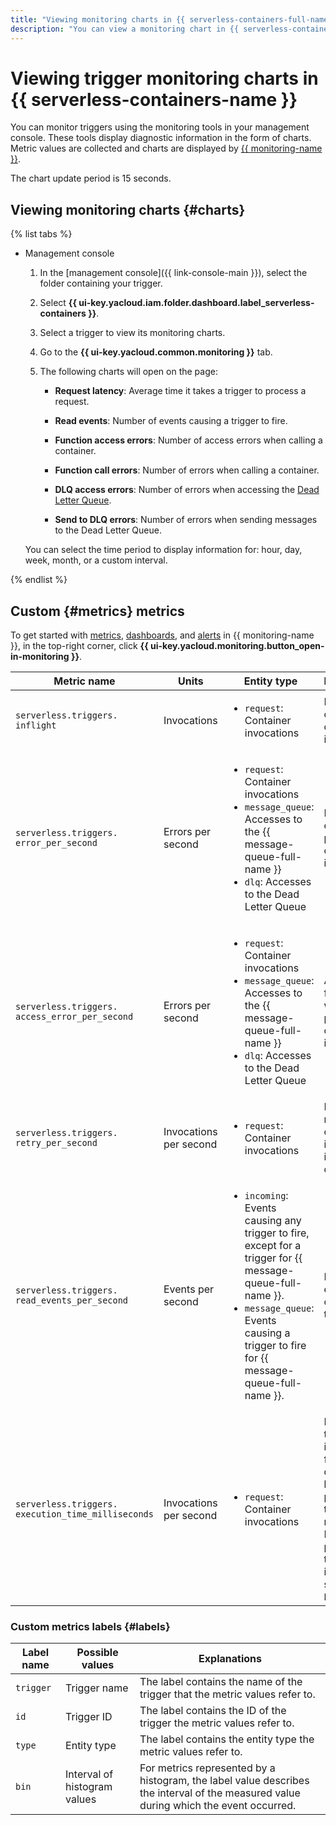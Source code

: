```yaml
---
title: "Viewing monitoring charts in {{ serverless-containers-full-name }}"
description: "You can view a monitoring chart in {{ serverless-containers-full-name }} using the management console. To do this, select {{ serverless-containers-name }} and click the trigger to view monitoring charts for."
---
```


# Viewing trigger monitoring charts in {{ serverless-containers-name }}

 You can monitor triggers using the monitoring tools in your management console. These tools display diagnostic information in the form of charts. Metric values are collected and charts are displayed by [{{ monitoring-name }}](../../monitoring/). 

The chart update period is 15 seconds.

## Viewing monitoring charts {#charts}

{% list tabs %}

- Management console

   1. In the [management console]({{ link-console-main }}), select the folder containing your trigger.

   1. Select **{{ ui-key.yacloud.iam.folder.dashboard.label_serverless-containers }}**.

   1. Select a trigger to view its monitoring charts.

   1. Go to the **{{ ui-key.yacloud.common.monitoring }}** tab.

   1. The following charts will open on the page:

      * **Request latency**: Average time it takes a trigger to process a request.
      * **Read events**: Number of events causing a trigger to fire.
      * **Function access errors**: Number of access errors when calling a container.
      * **Function call errors**: Number of errors when calling a container.

      
      * **DLQ access errors**: Number of errors when accessing the [Dead Letter Queue](../../serverless-containers/concepts/dlq.md).
      * **Send to DLQ errors**: Number of errors when sending messages to the Dead Letter Queue.


   You can select the time period to display information for: hour, day, week, month, or a custom interval.

{% endlist %}

## Custom {#metrics} metrics

To get started with [metrics](../../monitoring/concepts/data-model.md#metric), [dashboards](../../monitoring/concepts/visualization/dashboard.md), and [alerts](../../monitoring/concepts/alerting.md#alert) in {{ monitoring-name }}, in the top-right corner, click **{{ ui-key.yacloud.monitoring.button_open-in-monitoring }}**.

| Metric name | Units | Entity type | Explanations |
|----|----|----|----|
| `serverless.triggers.`<br/>`inflight` | Invocations | <ul><li>`request`: Container invocations</li></ul> | Number of concurrent container invocations |
| `serverless.triggers.`<br/>`error_per_second` | Errors per second | <ul><li>`request`: Container invocations</li><li>`message_queue`: Accesses to the {{ message-queue-full-name }}</li><li>`dlq`: Accesses to the Dead Letter Queue</li></ul> | Frequency of errors when processing container invocations |
| `serverless.triggers.`<br/>`access_error_per_second` | Errors per second | <ul><li>`request`: Container invocations</li><li>`message_queue`: Accesses to the {{ message-queue-full-name }}</li><li>`dlq`: Accesses to the Dead Letter Queue</li></ul> | Access error frequency when processing container invocations |
| `serverless.triggers.`<br/>`retry_per_second` | Invocations per second | <ul><li>`request`: Container invocations</li></ul> | Frequency of repeat container invocations in the event of an error |
| `serverless.triggers.`<br/>`read_events_per_second` | Events per second | <ul><li>`incoming`: Events causing any trigger to fire, except for a trigger for {{ message-queue-full-name }}.</li><li>`message_queue`: Events causing a trigger to fire for {{ message-queue-full-name }}.</li></ul> | Frequency of events causing a trigger to fire |
| `serverless.triggers.`<br/>`execution_time_milliseconds` | Invocations per second | <ul><li>`request`: Container invocations</li></ul> | Histogram of the container invocation frequency distribution by request processing time in milliseconds. Request processing time intervals are shown in the `bin` label. |

### Custom metrics labels {#labels}

| Label name | Possible values | Explanations |
|----|----|----|
| `trigger` | Trigger name | The label contains the name of the trigger that the metric values refer to. |
| `id` | Trigger ID | The label contains the ID of the trigger the metric values refer to. |
| `type` | Entity type | The label contains the entity type the metric values refer to. |
| `bin` | Interval of histogram values | For metrics represented by a histogram, the label value describes the interval of the measured value during which the event occurred. |
